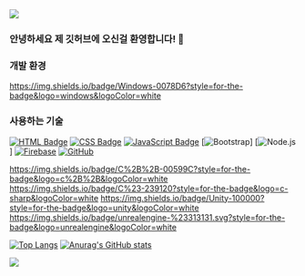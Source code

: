 <img src="https://capsule-render.vercel.app/api?type=waving&color=BDBDC8&height=150&section=header" />

### 안녕하세요 제 깃허브에 오신걸 환영합니다! 👋

### 개발 환경
https://img.shields.io/badge/Windows-0078D6?style=for-the-badge&logo=windows&logoColor=white

### 사용하는 기술
[![HTML Badge](https://img.shields.io/badge/HTML-E34F26?style=for-the-badge&logo=html5&logoColor=white)](https://www.w3.org/html/)
[![CSS Badge](https://img.shields.io/badge/CSS-1572B6?style=for-the-badge&logo=css3&logoColor=white)](https://www.w3.org/Style/CSS/)
[![JavaScript Badge](https://img.shields.io/badge/JavaScript-F7DF1E?style=for-the-badge&logo=JavaScript&logoColor=white)](https://developer.mozilla.org/en-US/docs/Web/JavaScript)
[![Bootstrap](https://img.shields.io/badge/Bootstrap-563D7C?style=for-the-badge&logo=bootstrap&logoColor=white)]
[![Node.js](https://img.shields.io/badge/Node.js-43853D?style=for-the-badge&logo=node.js&logoColor=white)]
[![Firebase](https://img.shields.io/badge/Firebase-FFCA28?style=for-the-badge&logo=Firebase&logoColor=white)](https://firebase.google.com/)
[![GitHub](https://img.shields.io/badge/GitHub-100000?style=for-the-badge&logo=github&logoColor=white)](https://github.com/)

https://img.shields.io/badge/C%2B%2B-00599C?style=for-the-badge&logo=c%2B%2B&logoColor=white
https://img.shields.io/badge/C%23-239120?style=for-the-badge&logo=c-sharp&logoColor=white
https://img.shields.io/badge/Unity-100000?style=for-the-badge&logo=unity&logoColor=white
https://img.shields.io/badge/unrealengine-%23313131.svg?style=for-the-badge&logo=unrealengine&logoColor=white


[![Top Langs](https://github-readme-stats.vercel.app/api/top-langs/?username=KR-EGOIST)](https://github.com/anuraghazra/github-readme-stats)
[![Anurag's GitHub stats](https://github-readme-stats.vercel.app/api?username=KR-EGOIST)](https://github.com/anuraghazra/github-readme-stats)

<img src="https://capsule-render.vercel.app/api?type=waving&color=BDBDC8&height=150&section=footer" />



<!--
**KR-EGOIST/KR-EGOIST** is a ✨ _special_ ✨ repository because its `README.md` (this file) appears on your GitHub profile.

Here are some ideas to get you started:

- 🔭 I’m currently working on ...
- 🌱 I’m currently learning ...
- 👯 I’m looking to collaborate on ...
- 🤔 I’m looking for help with ...
- 💬 Ask me about ...
- 📫 How to reach me: ...
- 😄 Pronouns: ...
- ⚡ Fun fact: ...
-->
